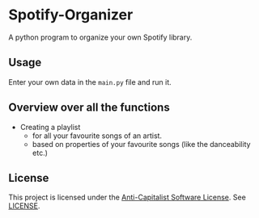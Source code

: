 # Spotify-Organizer
A python program to organize your own Spotify library.

## Usage
Enter your own data in the `main.py` file and run it.

## Overview over all the functions
- Creating a playlist 
  - for all your favourite songs of an artist.
  - based on properties of your favourite songs (like the danceability etc.)

## License
This project is licensed under the [Anti-Capitalist Software License](https://anticapitalist.software/). See [LICENSE](LICENSE).

